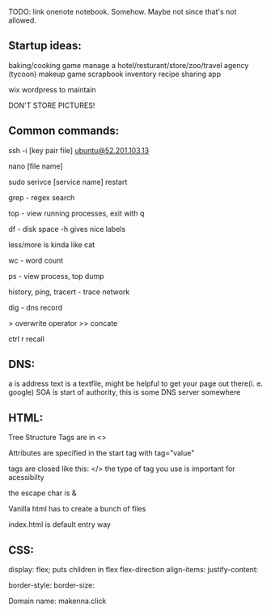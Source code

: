 TODO: link onenote notebook. Somehow. Maybe not since that's not allowed.

## Startup ideas:

baking/cooking game
manage a hotel/resturant/store/zoo/travel agency (tycoon)
makeup game
scrapbook inventory
recipe sharing app



wix wordpress to maintain

DON'T STORE PICTURES!


## Common commands:
ssh -i [key pair file] ubuntu@52.201.103.13

nano [file name]

sudo serivce [service name] restart

grep - regex search

top - view running processes, exit with q

df - disk space -h gives nice labels

less/more is kinda like cat

wc - word count

ps - view process, top dump

history, ping, tracert - trace network

dig - dns record

\> overwrite operator
\>> concate

ctrl r recall

## DNS:
a is address
text is a textfile, might be helpful to get your page out there(i. e. google)
SOA is start of authority, this is some DNS server somewhere 

## HTML:
Tree Structure
Tags are in <>

Attributes are specified in the start tag with tag="value"

tags are closed like this: </>
the type of tag you use is important for acessibilty 

the escape char is &

Vanilla html has to create a bunch of files

index.html is default entry way

## CSS:

display: flex; puts children in flex
flex-direction 
align-items:
justify-content:

border-style:
border-size:


Domain name: makenna.click
